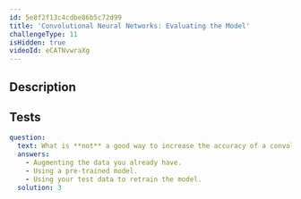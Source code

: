 ```yaml
---
id: 5e8f2f13c4cdbe86b5c72d99
title: 'Convolutional Neural Networks: Evaluating the Model'
challengeType: 11
isHidden: true
videoId: eCATNvwraXg
---
```


## Description
<section id='description'>
</section>

## Tests
<section id='tests'>

```yml
question:
  text: What is **not** a good way to increase the accuracy of a convolutional neural network?
  answers:
    - Augmenting the data you already have.
    - Using a pre-trained model.
    - Using your test data to retrain the model.
  solution: 3
```

</section>

